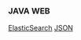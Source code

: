 ### JAVA WEB
[ElasticSearch](https://github.com/Qirui0805/Personal-Blog/blob/master/Elastic%20Search%20%26%20Java%E5%AE%A2%E6%88%B7%E7%AB%AF.md)
[JSON](https://github.com/Qirui0805/Personal-Blog/blob/master/JAVA%E6%93%8D%E4%BD%9CJSON%E5%AD%97%E7%AC%A6%E4%B8%B2)
